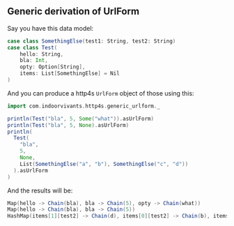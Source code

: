 ## Generic derivation of UrlForm

Say you have this data model:

```scala mdoc
case class SomethingElse(test1: String, test2: String)
case class Test(
    hello: String,
    bla: Int,
    opty: Option[String],
    items: List[SomethingElse] = Nil
)
```

And you can produce a http4s `UrlForm` object of those using this:

```scala mdoc
import com.indoorvivants.http4s.generic_urlform._

println(Test("bla", 5, Some("what")).asUrlForm)
println(Test("bla", 5, None).asUrlForm)
println(
  Test(
    "bla",
    5,
    None,
    List(SomethingElse("a", "b"), SomethingElse("c", "d"))
  ).asUrlForm
)
```

And the results will be:

```scala
Map(hello -> Chain(bla), bla -> Chain(5), opty -> Chain(what))
Map(hello -> Chain(bla), bla -> Chain(5))
HashMap(items[1][test2] -> Chain(d), items[0][test2] -> Chain(b), items[1][test1] -> Chain(c), hello -> Chain(bla), items[0][test1] -> Chain(a), bla -> Chain(5))
```
